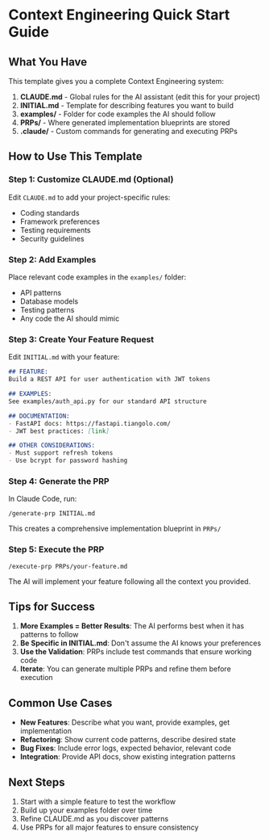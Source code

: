 # Context Engineering Quick Start Guide

## What You Have

This template gives you a complete Context Engineering system:

1. **CLAUDE.md** - Global rules for the AI assistant (edit this for your project)
2. **INITIAL.md** - Template for describing features you want to build
3. **examples/** - Folder for code examples the AI should follow
4. **PRPs/** - Where generated implementation blueprints are stored
5. **.claude/** - Custom commands for generating and executing PRPs

## How to Use This Template

### Step 1: Customize CLAUDE.md (Optional)
Edit `CLAUDE.md` to add your project-specific rules:
- Coding standards
- Framework preferences
- Testing requirements
- Security guidelines

### Step 2: Add Examples
Place relevant code examples in the `examples/` folder:
- API patterns
- Database models
- Testing patterns
- Any code the AI should mimic

### Step 3: Create Your Feature Request
Edit `INITIAL.md` with your feature:
```markdown
## FEATURE:
Build a REST API for user authentication with JWT tokens

## EXAMPLES:
See examples/auth_api.py for our standard API structure

## DOCUMENTATION:
- FastAPI docs: https://fastapi.tiangolo.com/
- JWT best practices: [link]

## OTHER CONSIDERATIONS:
- Must support refresh tokens
- Use bcrypt for password hashing
```

### Step 4: Generate the PRP
In Claude Code, run:
```
/generate-prp INITIAL.md
```

This creates a comprehensive implementation blueprint in `PRPs/`

### Step 5: Execute the PRP
```
/execute-prp PRPs/your-feature.md
```

The AI will implement your feature following all the context you provided.

## Tips for Success

1. **More Examples = Better Results**: The AI performs best when it has patterns to follow
2. **Be Specific in INITIAL.md**: Don't assume the AI knows your preferences
3. **Use the Validation**: PRPs include test commands that ensure working code
4. **Iterate**: You can generate multiple PRPs and refine them before execution

## Common Use Cases

- **New Features**: Describe what you want, provide examples, get implementation
- **Refactoring**: Show current code patterns, describe desired state
- **Bug Fixes**: Include error logs, expected behavior, relevant code
- **Integration**: Provide API docs, show existing integration patterns

## Next Steps

1. Start with a simple feature to test the workflow
2. Build up your examples folder over time
3. Refine CLAUDE.md as you discover patterns
4. Use PRPs for all major features to ensure consistency